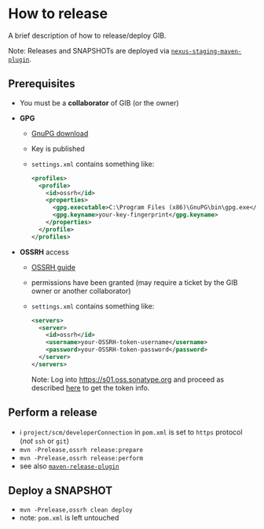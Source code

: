 # How to release

A brief description of how to release/deploy GIB.

Note: Releases and SNAPSHOTs are deployed via [`nexus-staging-maven-plugin`](https://github.com/sonatype/nexus-maven-plugins).

## Prerequisites

- You must be a **collaborator** of GIB (or the owner)

- **GPG**
  - [GnuPG download](https://www.gnupg.org/download/])

  - Key is published

  - `settings.xml` contains something like:
      ```xml
      <profiles>
        <profile>
          <id>ossrh</id>
          <properties>
            <gpg.executable>C:\Program Files (x86)\GnuPG\bin\gpg.exe</gpg.executable>
            <gpg.keyname>your-key-fingerprint</gpg.keyname>
          </properties>
        </profile>
      </profiles>
      ```

- **OSSRH** access
  - [OSSRH guide](https://central.sonatype.org/pages/ossrh-guide.html])

  - permissions have been granted (may require a ticket by the GIB owner or another collaborator)
  
  - `settings.xml` contains something like:
      ```xml
      <servers>
        <server>
          <id>ossrh</id>
          <username>your-OSSRH-token-username</username>
          <password>your-OSSRH-token-password</password>
        </server>
      </servers>
      ```
      Note: Log into https://s01.oss.sonatype.org and proceed as described [here](https://central.sonatype.org/publish/generate-token/) to get the token info.

## Perform a release

- :information_source: `project/scm/developerConnection` in `pom.xml` is set to `https` protocol (_not_ `ssh` or `git`)
- `mvn -Prelease,ossrh release:prepare`
- `mvn -Prelease,ossrh release:perform`
- see also [`maven-release-plugin`](https://maven.apache.org/maven-release/maven-release-plugin/)

## Deploy a SNAPSHOT

- `mvn -Prelease,ossrh clean deploy`
- note: `pom.xml` is left untouched

